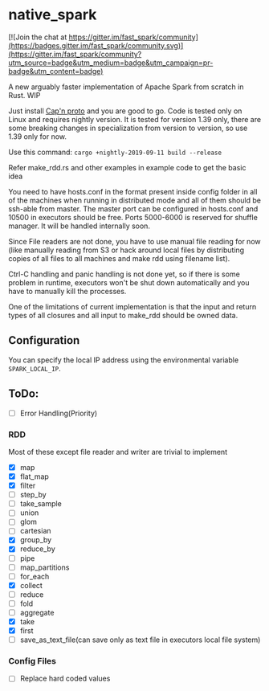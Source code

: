 # native_spark

[![Join the chat at https://gitter.im/fast_spark/community](https://badges.gitter.im/fast_spark/community.svg)](https://gitter.im/fast_spark/community?utm_source=badge&utm_medium=badge&utm_campaign=pr-badge&utm_content=badge)

A new arguably faster implementation of Apache Spark from scratch in Rust. WIP

Just install [Cap'n proto](https://capnproto.org/install.html) and you are good to go. Code is tested only on Linux and requires nightly version. It is tested for version 1.39 only, there are some breaking changes in specialization from version to version, so use 1.39 only for now. 

Use this command: `cargo +nightly-2019-09-11 build --release`

Refer make_rdd.rs and other examples in example code to get the basic idea 

You need to have hosts.conf in the format present inside config folder in all of the machines when running in distributed mode and all of them should be ssh-able from master.
The master port can be configured in hosts.conf and 10500 in executors should be free. Ports 5000-6000 is reserved for shuffle manager. It will be handled internally soon.

Since File readers are not done, you have to use manual file reading for now (like manually reading from S3 or hack around local files by distributing copies of all files to all machines and make rdd using filename list).

Ctrl-C handling and panic handling is not done yet, so if there is some problem in runtime, executors won't be shut down automatically and you have to manually kill the processes.

One of the limitations of current implementation is that the input and return types of all closures and all input to make_rdd should be owned data. 

## Configuration

You can specify the local IP address using the environmental variable `SPARK_LOCAL_IP`.

## ToDo:

- [ ] Error Handling(Priority)

### RDD
Most of these except file reader and writer are trivial to implement
- [x] map
- [x] flat_map 
- [x] filter 
- [ ] step_by 
- [ ] take_sample 
- [ ] union 
- [ ] glom 
- [ ] cartesian 
- [x] group_by 
- [x] reduce_by
- [ ] pipe 
- [ ] map_partitions 
- [ ] for_each 
- [x] collect 
- [ ] reduce 
- [ ] fold 
- [ ] aggregate 
- [x] take 
- [x] first 
- [ ] save_as_text_file(can save only as text file in executors local file system)  

### Config Files
- [ ] Replace hard coded values
